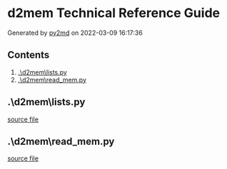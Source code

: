 # d2mem Technical Reference Guide
Generated by [py2md](https://github.com/gbowerman/py2md) on 2022-03-09 16:17:36 

## Contents
1. [.\d2mem\lists.py](#\d2mem\listspy)
2. [.\d2mem\read_mem.py](#\d2mem\read_mempy)
## .\d2mem\lists.py
[source file](./d2mem/lists.py)
## .\d2mem\read_mem.py
[source file](./d2mem/read_mem.py)
